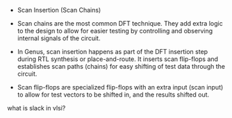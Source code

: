 - Scan Insertion (Scan Chains)

- Scan chains are the most common DFT technique. They add extra logic to the design to allow for easier testing by controlling and observing internal signals of the circuit.

- In Genus, scan insertion happens as part of the DFT insertion step during RTL synthesis or place-and-route. It inserts scan flip-flops and establishes scan paths (chains) for easy shifting of test data through the circuit.

- Scan flip-flops are specialized flip-flops with an extra input (scan input) to allow for test vectors to be shifted in, and the results shifted out.


what is slack in vlsi? 